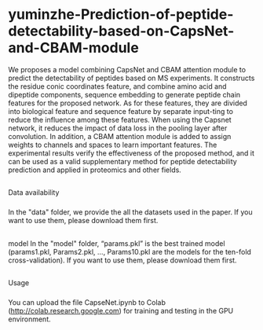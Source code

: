 # yuminzhe-Prediction-of-peptide-detectability-based-on-CapsNet-and-CBAM-module
We proposes a model combining CapsNet and CBAM attention module to predict the detectability of peptides based on MS experiments. It constructs the residue conic coordinates feature, and combine amino acid and dipeptide components, sequence embedding to generate peptide chain features for the proposed network. As for these features, they are divided into biological feature and sequence feature by separate input-ting to reduce the influence among these features. When using the Capsnet network, it reduces the impact of data loss in the pooling layer after convolution. In addition, a CBAM attention module is added to assign weights to channels and spaces to learn important features. The experimental results verify the effectiveness of the proposed method, and it can be used as a valid supplementary method for peptide detectability prediction and applied in proteomics and other fields.

##
Data availability
###
In the "data" folder, we provide the all the datasets used in the paper. If you want to use them, please download them first.

##
model
In the "model" folder, “params.pkl” is the best trained model (params1.pkl, Params2.pkl, …, Params10.pkl are the models for the ten-fold cross-validation). If you want to use them, please download them first.

##
Usage
###
You can upload the file CapseNet.ipynb to Colab (http://colab.research.google.com) for training and testing in the GPU environment.
